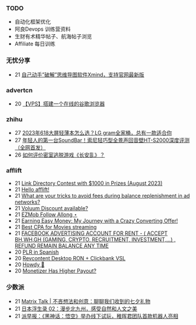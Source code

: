 ### TODO
-  自动化框架优化
-  阿良Devops 训练营资料
-  生财有术精华帖子、航海帖子浏览
-  Affiliate 每日训练

### 无忧分享
<!-- ruyo:START -->
-  21 [自己动手”破解”思维导图软件Xmind，支持官网最新版](https://51.ruyo.net/18460.html)<!-- ruyo:END -->

### advertcn
<!-- advertcn:START -->
-  20 [【VPS】搭建一个在线的谷歌浏览器](https://www.advertcn.com/forum.php?mod=viewthread&tid=111714)<!-- advertcn:END -->

### zhihu
<!-- zhihu:START -->
-  27 [2023年618大屏轻薄本怎么选？LG gram全家桶，总有一款适合你](http://zhuanlan.zhihu.com/p/632641888?utm_campaign=rss&utm_medium=rss&utm_source=rss&utm_content=title)
-  27 [年轻人的第一台SoundBar！索尼轻巧型全景声回音壁HT-S2000深度评测（全网首发）](http://zhuanlan.zhihu.com/p/630990296?utm_campaign=rss&utm_medium=rss&utm_source=rss&utm_content=title)
-  26 [如何评价密室逃脱游戏《长安乱》？](http://www.zhihu.com/question/563950552/answer/3045961312?utm_campaign=rss&utm_medium=rss&utm_source=rss&utm_content=title)<!-- zhihu:END -->

### afflift
<!-- afflift:START -->
-  21 [Link Directory Contest with $1000 in Prizes &lpar;August 2023&rpar;](https://afflift.com/f/threads/link-directory-contest-with-1000-in-prizes-august-2023.11479/)
-  21 [Hello afflift!](https://afflift.com/f/threads/hello-afflift.11455/)
-  21 [What are your tricks to avoid fees during balance replenishment in ad networks?](https://afflift.com/f/threads/what-are-your-tricks-to-avoid-fees-during-balance-replenishment-in-ad-networks.11465/)
-  21 [Voluum Discount available?](https://afflift.com/f/threads/voluum-discount-available.11485/)
-  21 [EZMob Follow Allong ⋆](https://afflift.com/f/threads/ezmob-follow-allong-%E2%8B%86.11449/)
-  21 [Earning Easy Money: My Journey with a Crazy Converting Offer!](https://afflift.com/f/threads/earning-easy-money-my-journey-with-a-crazy-converting-offer.11370/)
-  21 [Best CPA for Movies streaming](https://afflift.com/f/threads/best-cpa-for-movies-streaming.11491/)
-  21 [FACEBOOK ADVERTISING ACCOUNT FOR RENT - &lpar; ACCEPT BH,WH,GH &lpar;GAMING, CRYPTO, RECRUITMENT, INVESTMENT,...&rpar; , REFUND REMAIN BALANCE ANY TIME](https://afflift.com/f/threads/facebook-advertising-account-for-rent-accept-bh-wh-gh-gaming-crypto-recruitment-investment-refund-remain-balance-any-time.11161/)
-  20 [PLR in Spanish](https://afflift.com/f/threads/plr-in-spanish.11490/)
-  20 [Revcontent Desktop RON + Clickbank VSL](https://afflift.com/f/threads/revcontent-desktop-ron-clickbank-vsl.11486/)
-  20 [Howdy 🤠](https://afflift.com/f/threads/howdy-%F0%9F%A4%A0.11489/)
-  20 [Monetizer Has Higher Payout?](https://afflift.com/f/threads/monetizer-has-higher-payout.11488/)<!-- afflift:END -->

### 少数派
<!-- sspai:START -->
-  21 [Matrix Talk | 不吝想法和创意：聊聊我们收到的七夕礼物](https://sspai.com/post/82234)
-  21 [日本浮生录 02：漫步北九州，感受自然和人文之美](https://sspai.com/post/82037)
-  21 [派早报：《黑神话：悟空》举办线下试玩，稚晖君团队首款机器人亮相](https://sspai.com/post/82240)<!-- sspai:END -->
